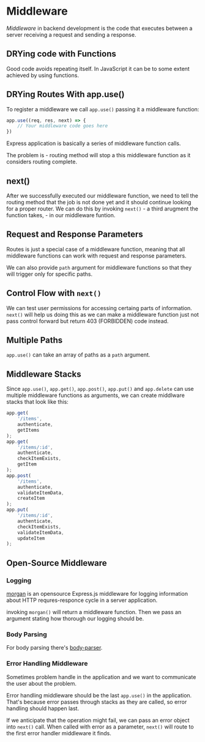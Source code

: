 # Middleware

_Middleware_ in backend development is the code that executes between a server receiving a request and sending a response.

## DRYing code with Functions

Good code avoids repeating itself. In JavaScript it can be to some extent achieved by using functions.

## DRYing Routes With app.use()

To register a middleware we call `app.use()` passing it a middleware function:

```javascript
app.use((req, res, next) => {
    // Your middleware code goes here
})
```

Express application is basically a series of middleware function calls.

The problem is - routing method will stop a this middleware function as it considers routing complete.

## next()

After we successfully executed our middleware function, we need to tell the routing method that the job is not done yet and it should continue looking for a proper router. We can do this by invoking `next()` - a third arugment the function takes, - in our middleware funtion.

## Request and Response Parameters

Routes is just a special case of a middleware function, meaning that all middleware functions can work with request and response parameters.

We can also provide `path` argument for middleware functions so that they will trigger only for specific paths.

## Control Flow with `next()`

We can test user permissions for accessing certaing parts of information. `next()` will help us doing this as we can make a middleware function just not pass control forward but return 403 (FORBIDDEN) code instead.

## Multiple Paths

`app.use()` can take an array of paths as a `path` argument.

## Middleware Stacks

Since `app.use()`, `app.get()`, `app.post()`, `app.put()` and `app.delete` can use multiple middleware functions as arguments, we can create middlware stacks that look like this:

```javascript
app.get(
    '/items',
    authenticate,
    getItems
);
app.get(
    '/items/:id',
    authenticate,
    checkItemExists,
    getItem
);
app.post(
    '/items',
    authenticate,
    validateItemData,
    createItem
);
app.put(
    '/items/:id',
    authenticate,
    checkItemExists,
    validateItemData,
    updateItem
);
```

## Open-Source Middleware

### Logging

[morgan](https://github.com/expressjs/morgan) is an opensource Express.js middleware for logging information about HTTP requres-responce cycle in a server application.

invoking `morgan()` will return a middleware function. Then we pass an argument stating how thorough our logging should be.

### Body Parsing

For body parsing there's [body-parser](https://github.com/expressjs/body-parser#body-parser).

### Error Handling Middleware

Sometimes problem handle in the application and we want to communicate the user about the problem.

Error handling middleware should be the last `app.use()` in the application. That's because error passes through stacks as they are called, so error handling should happen last.

If we anticipate that the operation might fail, we can pass an error object into `next()` call. When called with error as a parameter, `next()` will route to the first error handler middleware it finds.
